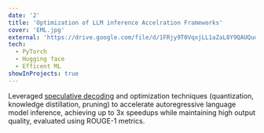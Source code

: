 ```yaml
---
date: '2'
title: 'Optimization of LLM inference Accelration Frameworks'
cover: 'EML.jpg'
external: 'https://drive.google.com/file/d/1FRjy9T0VqxjLL1aZaL8Y9QAUQud8hoye/view?usp=sharing'
tech:
  - PyTorch
  - Hugging face
  - Efficent ML
showInProjects: true
---
```


Leveraged [speculative decoding]() and optimization techniques (quantization, knowledge distillation, pruning) to accelerate autoregressive language model inference, achieving up to 3x speedups while maintaining high output quality, evaluated using ROUGE-1 metrics.